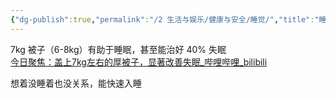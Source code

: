 ```yaml
---
{"dg-publish":true,"permalink":"/2 生活与娱乐/健康与安全/睡觉/","title":"睡觉"}
---
```



7kg 被子（6-8kg）有助于睡眠，甚至能治好 40% 失眠  
[今日聚焦：盖上7kg左右的厚被子，显著改善失眠_哔哩哔哩_bilibili](https://www.bilibili.com/video/BV1QM411L7fr/?buvid=XY630CE669F34078F341989B1EE06E60B0127&is_story_h5=false&mid=g8UDjEqHIS5oCexxb9oAEQ%3D%3D&p=1&plat_id=116&share_from=ugc&share_medium=android&share_plat=android&share_session_id=d0602cbb-7e05-4e4d-9ba6-530e2addbc75&share_source=WEIXIN&share_tag=s_i&timestamp=1681863515&unique_k=VeqLbiL&up_id=2039176794)

想着没睡着也没关系，能快速入睡
